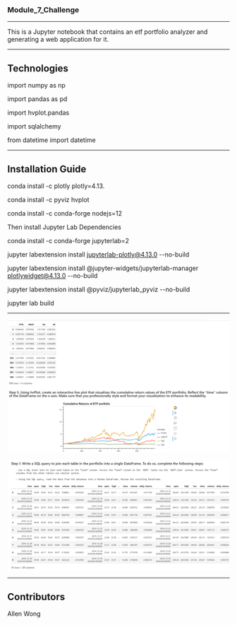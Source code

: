 ### **Module_7_Challenge**
---

This is a Jupyter notebook that contains an etf portfolio analyzer and generating a web application for it.

---

## Technologies

import numpy as np

import pandas as pd

import hvplot.pandas

import sqlalchemy

from datetime import datetime

---

## Installation Guide

conda install -c plotly plotly=4.13.

conda install -c pyviz hvplot

conda install -c conda-forge nodejs=12

Then install Jupyter Lab Dependencies

conda install -c conda-forge jupyterlab=2

jupyter labextension install jupyterlab-plotly@4.13.0 --no-build

jupyter labextension install @jupyter-widgets/jupyterlab-manager plotlywidget@4.13.0 --no-build

jupyter labextension install @pyviz/jupyterlab_pyviz --no-build

jupyter lab build

---

![Voila Screenshots](/Starter_Code/Capture.PNG)

![Voila Screenshots](/Starter_Code/Capture2.PNG)


---

## Contributors

Allen Wong